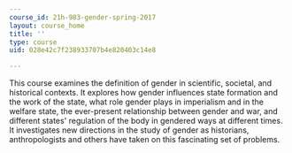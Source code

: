```yaml
---
course_id: 21h-983-gender-spring-2017
layout: course_home
title: ''
type: course
uid: 028e42c7f238933707b4e820403c14e8

---
```

This course examines the definition of gender in scientific, societal, and historical contexts. It explores how gender influences state formation and the work of the state, what role gender plays in imperialism and in the welfare state, the ever-present relationship between gender and war, and different states' regulation of the body in gendered ways at different times. It investigates new directions in the study of gender as historians, anthropologists and others have taken on this fascinating set of problems.
